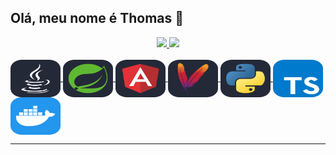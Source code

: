 ## Olá, meu nome é Thomas 👋
<div align="center">
  <div>
    <a href="https://github.com/euthomasmg">
      <img height="160rem" src="https://github-readme-stats.vercel.app/api?username=euthomasmg&show_icons=true&theme=dark&include_all_commits=true&count_private=true"/>
      <img height="160rem" src="https://github-readme-stats.vercel.app/api/top-langs/?username=euthomasmg&layout=compact&langs_count=7&theme=dark&hide=html,css,shell,hack,scss&cache_seconds=86400&v=3" />
  </div>
</div>

<div style="display: inline_block"><br>
  <img align="center" alt="Java" height="60" width="80" src="https://github.com/tandpfun/skill-icons/blob/main/icons/Java-Dark.svg">
  <img align="center" alt="Spring" height="60" width="80" src="https://github.com/tandpfun/skill-icons/blob/main/icons/Spring-Dark.svg">
  <img align="center" alt="Angular" height="60" width="80" src="https://github.com/tandpfun/skill-icons/blob/main/icons/Angular-Dark.svg">
  <img align="center" alt="idea" height="60" width="80" src="https://github.com/tandpfun/skill-icons/blob/main/icons/Maven-Dark.svg">
  <img align="center" alt="Python" height="60" width="80" src="https://github.com/tandpfun/skill-icons/blob/main/icons/Python-Dark.svg">
  <img align="center" alt="TypeScript" height="60" width="80" src="https://github.com/tandpfun/skill-icons/blob/main/icons/TypeScript.svg">
  <img align="center" alt="docker" height="60" width="80" src="https://github.com/tandpfun/skill-icons/blob/main/icons/Docker.svg">
</div>

<hr>
